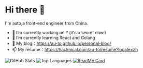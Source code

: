 <!-- - 😄 Pronouns: ...
- ⚡ Fun fact: ...
- 👯 I’m looking to collaborate on ...
- 🤔 I’m looking for help with ... -->


# Hi there 👋

 I'm auto,a front-end engineer from China.

- 🔭 I’m currently working on ? (it's a secret now!)
- 🌱 I’m currently learning React and Golang
- 💬 My blog：https://au-to.github.io/personal-blog/
- 📫 My resume：https://hacknical.com/au-to/resume?locale=zh

 ![GitHub Stats](https://github-readme-stats.vercel.app/api?username=au-to&show_icons=true&theme=radical)
 ![Top Languages](https://github-readme-stats.vercel.app/api/top-langs/?username=au-to&layout=compact&theme=radical)
 [![ReadMe Card](https://github-readme-stats.vercel.app/api/pin/?username=au-to&repo=notebook&theme=radical)](https://github.com/au-to/notebook)